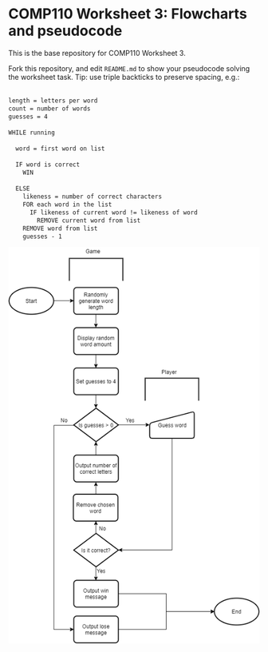 # COMP110 Worksheet 3: Flowcharts and pseudocode

This is the base repository for COMP110 Worksheet 3.

Fork this repository, and edit `README.md` to show your pseudocode solving the worksheet task. Tip: use triple backticks to preserve spacing, e.g.:

```

length = letters per word
count = number of words
guesses = 4

WHILE running
  
  word = first word on list
  
  IF word is correct
    WIN
  
  ELSE
    likeness = number of correct characters
    FOR each word in the list
      IF likeness of current word != likeness of word
        REMOVE current word from list
    REMOVE word from list
    guesses - 1

```

![flowchart](https://github.com/DanielNeale/comp110-worksheet-3/blob/master/Fallout%20Mastermind.png)
